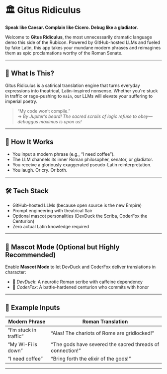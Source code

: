 # 🏛️ Gitus Ridiculus

**Speak like Caesar. Complain like Cicero. Debug like a gladiator.**

Welcome to **Gitus Ridiculus**, the most unnecessarily dramatic language demo this side of the Rubicon. Powered by GitHub-hosted LLMs and fueled by fake Latin, this app takes your mundane modern phrases and reimagines them as epic proclamations worthy of the Roman Senate.

---

## 🤔 What Is This?

Gitus Ridiculus is a satirical translation engine that turns everyday expressions into theatrical, Latin-inspired nonsense. Whether you're stuck in traffic or rage-pushing to `main`, our LLMs will elevate your suffering to imperial poetry.

> “My code won’t compile.”  
> → *By Jupiter’s beard! The sacred scrolls of logic refuse to obey—debuggus maximus is upon us!*

---

## 🧠 How It Works

- You input a modern phrase (e.g., “I need coffee”).
- The LLM channels its inner Roman philosopher, senator, or gladiator.
- You receive a gloriously exaggerated pseudo-Latin reinterpretation.
- You laugh. Or cry. Or both.

---

## 🛠️ Tech Stack

- GitHub-hosted LLMs (because open source is the new Empire)
- Prompt engineering with theatrical flair
- Optional mascot personalities (DevDuck the Scriba, CoderFox the Centurion)
- Zero actual Latin knowledge required

---

## 🐔 Mascot Mode (Optional but Highly Recommended)

Enable **Mascot Mode** to let DevDuck and CoderFox deliver translations in character:
- 🦆 *DevDuck*: A neurotic Roman scribe with caffeine dependency
- 🦊 *CoderFox*: A battle-hardened centurion who commits with honor

---

## 📜 Example Inputs

| Modern Phrase         | Roman Translation                                      |
|-----------------------|--------------------------------------------------------|
| “I’m stuck in traffic”| “Alas! The chariots of Rome are gridlocked!”          |
| “My Wi-Fi is down”    | “The gods have severed the sacred threads of connection!” |
| “I need coffee”       | “Bring forth the elixir of the gods!”                 |

---
